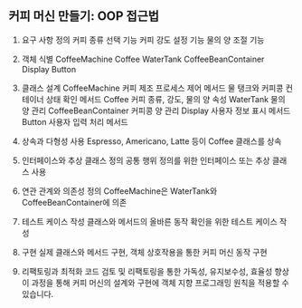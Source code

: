 ## 커피 머신 만들기: OOP 접근법
1. 요구 사항 정의
커피 종류 선택 기능
커피 강도 설정 기능
물의 양 조절 기능

2. 객체 식별
CoffeeMachine
Coffee
WaterTank
CoffeeBeanContainer
Display
Button

3. 클래스 설계
CoffeeMachine
커피 제조 프로세스 제어 메서드
물 탱크와 커피콩 컨테이너 상태 확인 메서드
Coffee
커피 종류, 강도, 물의 양 속성
WaterTank
물의 양 관리
CoffeeBeanContainer
커피콩 양 관리
Display
사용자 정보 표시 메서드
Button
사용자 입력 처리 메서드

4. 상속과 다형성 사용
Espresso, Americano, Latte 등이 Coffee 클래스를 상속

5. 인터페이스와 추상 클래스 정의
공통 행위 정의를 위한 인터페이스 또는 추상 클래스 사용

6. 연관 관계와 의존성 정의
CoffeeMachine은 WaterTank와 CoffeeBeanContainer에 의존

7. 테스트 케이스 작성
클래스와 메서드의 올바른 동작 확인을 위한 테스트 케이스 작성

8. 구현
실제 클래스와 메서드 구현, 객체 상호작용을 통한 커피 머신 동작 구현

9. 리팩토링과 최적화
코드 검토 및 리팩토링을 통한 가독성, 유지보수성, 효율성 향상
이 과정을 통해 커피 머신의 설계와 구현에 객체 지향 프로그래밍 원칙을 적용할 수 있습니다.